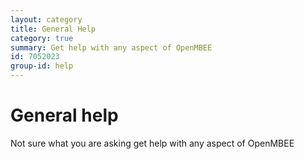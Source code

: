 ```yaml
---
layout: category
title: General Help
category: true
summary: Get help with any aspect of OpenMBEE
id: 7052023
group-id: help
---
```


# General help

Not sure what you are asking get help with any aspect of OpenMBEE
